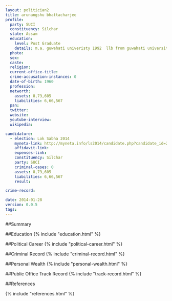```yaml
---
layout: politician2
title: arunangshu bhattacharjee
profile: 
  party: SUCI
  constituency: Silchar
  state: Assam
  education: 
    level: Post Graduate
    details: m.a. guwahati univeristy 1992  llb from guwahati university in 1992
  photo: 
  sex: 
  caste: 
  religion: 
  current-office-title: 
  crime-accusation-instances: 0
  date-of-birth: 1960
  profession: 
  networth: 
    assets: 8,73,605
    liabilities: 6,66,567
  pan: 
  twitter: 
  website: 
  youtube-interview: 
  wikipedia: 

candidature: 
  - election: Lok Sabha 2014
    myneta-link: http://myneta.info/ls2014/candidate.php?candidate_id=2254
    affidavit-link: 
    expenses-link: 
    constituency: Silchar 
    party: SUCI
    criminal-cases: 0
    assets: 8,73,605
    liabilities: 6,66,567
    result:  

crime-record: 

date: 2014-01-28
version: 0.0.5
tags: 
---
```

##Summary


##Education
{% include "education.html" %}


##Political Career
{% include "political-career.html" %}


##Criminal Record
{% include "criminal-record.html" %}


##Personal Wealth
{% include "personal-wealth.html" %}


##Public Office Track Record
{% include "track-record.html" %}


##References


{% include "references.html" %}
